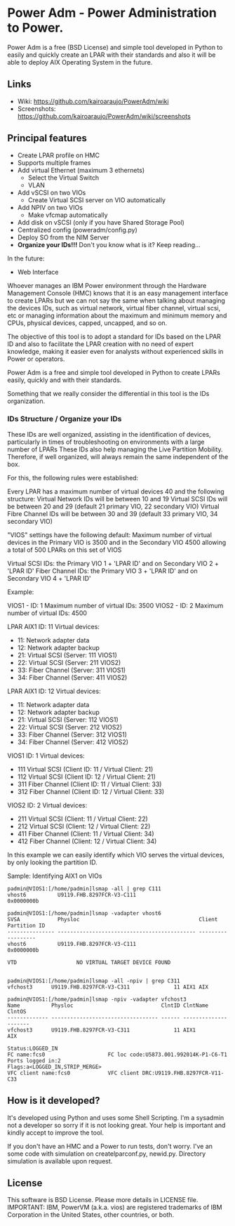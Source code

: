 # Power Adm - Power Administration to Power.

Power Adm is a free (BSD License) and simple tool developed in Python to easily and quickly create an LPAR with their standards and also it will be able to deploy AIX Operating System in the future.

## Links

- Wiki: https://github.com/kairoaraujo/PowerAdm/wiki
- Screenshots: https://github.com/kairoaraujo/PowerAdm/wiki/screenshots	

## Principal features

- Create LPAR profile on HMC
- Supports multiple frames
- Add virtual Ethernet (maximum 3 ethernets)
	- Select the Virtual Switch
	- VLAN
- Add vSCSI on two VIOs
	- Create Virtual SCSI server on VIO automatically
- Add NPIV on two VIOs
	- Make vfcmap automatically
- Add disk on vSCSI (only if you have Shared Storage Pool)
- Centralized config (poweradm/config.py)
- Deploy SO from the NIM Server
- **Organize your IDs!!!** Don't you know what is it? Keep reading...

In the future:

- Web Interface

Whoever manages an IBM Power environment through the Hardware Management Console (HMC) knows that it is an easy management interface to create LPARs but we can not say the same when talking about managing the devices IDs, such as virtual network, virtual fiber channel, virtual scsi, etc or managing information about the maximum and minimum memory and CPUs, physical devices, capped, uncapped, and so on.

The objective of this tool is to adopt a standard for IDs based on the LPAR ID and also to facilitate the LPAR creation with no need of expert knowledge, making it easier even for analysts without experienced skills in Power or operators.

Power Adm is a free and simple tool developed in Python to create LPARs easily, quickly and with their standards.

Something that we really consider the differential in this tool is the IDs organization.

### IDs Structure / Organize your IDs

These IDs are well organized, assisting in the identification of devices, particularly in times of troubleshooting on environments with a large number of LPARs
These IDs also help managing the Live Partition Mobility. Therefore, if well organized, will always remain the same independent of the box.

For this, the following rules were established:

Every LPAR has a maximum number of virtual devices 40 and the following structure:
Virtual Network IDs will be between 10 and 19
Virtual SCSI IDs will be between 20 and 29 (default 21 primary VIO, 22 secondary VIO)
Virtual Fibre Channel IDs will be between 30 and 39 (default 33 primary VIO, 34 secondary VIO)

"VIOS" settings have the following default:
Maximum number of virtual devices in the Primary VIO is 3500 and in the Secondary VIO 4500 allowing a total of 500 LPARs on this set of VIOS

Virtual SCSI IDs:  the Primary VIO 1 + 'LPAR ID' and on Secondary VIO 2 + 'LPAR ID'
Fiber Channel IDs: the Primary VIO 3 + 'LPAR ID' and on Secondary VIO 4 + 'LPAR ID'

Example:

VIOS1 - ID: 1 Maximum number of virtual IDs: 3500
VIOS2 - ID: 2 Maximum number of virtual IDs: 4500

LPAR AIX1
ID: 11
Virtual devices:
- 11: Network adapter data
- 12: Network adapter backup
- 21: Virtual SCSI (Server: 111 VIOS1)
- 22: Virtual SCSI (Server: 211 VIOS2)
- 33: Fiber Channel (Server: 311 VIOS1)
- 34: Fiber Channel (Server: 411 VIOS2)

LPAR AIX1
ID: 12
Virtual devices:
- 11: Network adapter data
- 12: Network adapter backup
- 21: Virtual SCSI (Server: 112 VIOS1)
- 22: Virtual SCSI (Server: 212 VIOS2)
- 33: Fiber Channel (Server: 312 VIOS1)
- 34: Fiber Channel (Server: 412 VIOS2)


VIOS1
ID: 1
Virtual devices:
- 111 Virtual SCSI (Client ID: 11 / Virtual Client: 21)
- 112 Virtual SCSI (Client ID: 12 / Virtual Client: 21)
- 311 Fiber Channel (Client ID: 11 / Virtual Client: 33)
- 312 Fiber Channel (Client ID: 12 / Virtual Client: 33)

VIOS2
ID: 2
Virtual devices:
- 211 Virtual SCSI (Client: 11 / Virtual Client: 22)
- 212 Virtual SCSI (Client: 12 / Virtual Client: 22)
- 411 Fiber Channel (Client: 11 / Virtual Client: 34)
- 412 Fiber Channel (Client: 12 / Virtual Client: 34)

In this example we can easily identify which VIO serves the virtual devices, by only looking the partition ID.

Sample: Identifying AIX1 on VIOs

	padmin@VIOS1:[/home/padmin]lsmap -all | grep C111
	vhost6          U9119.FHB.8297FCR-V3-C111                    0x0000000b

	padmin@VIOS1:[/home/padmin]lsmap -vadapter vhost6
	SVSA            Physloc                                      Client Partition ID
	--------------- -------------------------------------------- ------------------
	vhost6          U9119.FHB.8297FCR-V3-C111                    0x0000000b

	VTD                   NO VIRTUAL TARGET DEVICE FOUND


	padmin@VIOS1:[/home/padmin]lsmap -all -npiv | grep C311
	vfchost3      U9119.FHB.8297FCR-V3-C311              11 AIX1 AIX

	padmin@VIOS1:[/home/padmin]lsmap -npiv -vadapter vfchost3
	Name          Physloc                            ClntID ClntName       ClntOS
	------------- ---------------------------------- ------ -------------- -------
	vfchost3      U9119.FHB.8297FCR-V3-C311              11 AIX1           AIX

	Status:LOGGED_IN
	FC name:fcs0                    FC loc code:U5873.001.992014K-P1-C6-T1
	Ports logged in:2
	Flags:a<LOGGED_IN,STRIP_MERGE>
	VFC client name:fcs0            VFC client DRC:U9119.FHB.8297FCR-V11-C33


## How is it developed?

It's developed using Python and uses some Shell Scripting.
I'm a sysadmin not a developer so sorry if it is not looking great. Your help is important and kindly accept to improve the tool.

If you don't have an HMC and a Power to run tests, don't worry. I've an some code with simulation on createlparconf.py, newid.py. Directory simulation is available upon request.

## License

This software is BSD License. Please more details in LICENSE file.
IMPORTANT: IBM, PowerVM (a.k.a. vios) are registered trademarks of IBM Corporation in the United States, other countries, or both.
